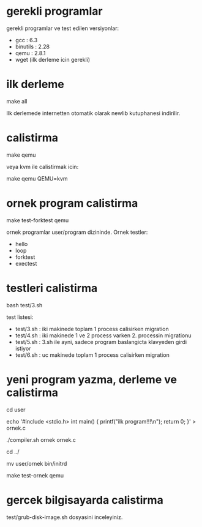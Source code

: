 gerekli programlar
==================

gerekli programlar ve test edilen versiyonlar:
  - gcc : 6.3
  - binutils : 2.28
  - qemu : 2.8.1
  - wget (ilk derleme icin gerekli)


ilk derleme
===========

  make all

Ilk derlemede internetten otomatik olarak newlib kutuphanesi indirilir.


calistirma
==========

  make qemu

veya kvm ile calistirmak icin:

  make qemu QEMU=kvm


ornek program calistirma
========================

  make test-forktest qemu

ornek programlar user/program dizininde. Ornek testler:
  - hello
  - loop
  - forktest
  - exectest


testleri calistirma
===================

  bash test/3.sh

test listesi:
  - test/3.sh : iki makinede toplam 1 process calisirken migration
  - test/4.sh : iki makinede 1 ve 2 process varken 2. processin migrationu
  - test/5.sh : 3.sh ile ayni, sadece program baslangicta klavyeden girdi istiyor
  - test/6.sh : uc makinede toplam 1 process calisirken migration


yeni program yazma, derleme ve calistirma
=========================================

  cd user

  echo '#include <stdio.h>
int main() {
  printf("ilk program!!!\n");
  return 0;
}' > ornek.c

  ./compiler.sh ornek ornek.c

  cd ../

  mv user/ornek bin/initrd

  make test-ornek qemu


gercek bilgisayarda calistirma
==============================

test/grub-disk-image.sh dosyasini inceleyiniz.
